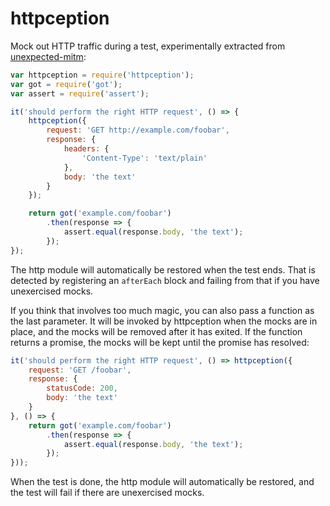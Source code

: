 httpception
===========

Mock out HTTP traffic during a test, experimentally extracted from
[unexpected-mitm](https://github.com/unexpectedjs/unexpected-mitm/):

```js
var httpception = require('httpception');
var got = require('got');
var assert = require('assert');

it('should perform the right HTTP request', () => {
    httpception({
        request: 'GET http://example.com/foobar',
        response: {
            headers: {
                'Content-Type': 'text/plain'
            },
            body: 'the text'
        }
    });

    return got('example.com/foobar')
        .then(response => {
            assert.equal(response.body, 'the text');
        });
});
```

The http module will automatically be restored when the test ends. That
is detected by registering an `afterEach` block and failing from that if
you have unexercised mocks.

If you think that involves too much magic, you can also pass a function as
the last parameter. It will be invoked by httpception when the mocks
are in place, and the mocks will be removed after it has exited. If the
function returns a promise, the mocks will be kept until the promise has
resolved:

```js
it('should perform the right HTTP request', () => httpception({
    request: 'GET /foobar',
    response: {
        statusCode: 200,
        body: 'the text'
    }
}, () => {
    return got('example.com/foobar')
        .then(response => {
            assert.equal(response.body, 'the text');
        });
}));
```

When the test is done, the http module will automatically be restored,
and the test will fail if there are unexercised mocks.
